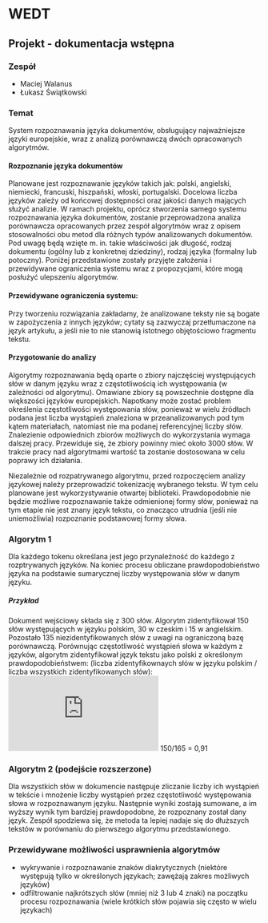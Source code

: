 # WEDT

## Projekt - dokumentacja wstępna

### Zespół

- Maciej Walanus
- Łukasz Świątkowski

### Temat

System rozpoznawania języka dokumentów, obsługujący najważniejsze języki europejskie, wraz z analizą porównawczą dwóch opracowanych algorytmów.

#### Rozpoznanie języka dokumentów

Planowane jest rozpoznawanie języków takich jak: polski, angielski, niemiecki, francuski, hiszpański, włoski, portugalski. Docelowa liczba języków zależy od końcowej dostępności oraz jakości danych mających służyć analizie. W ramach projektu, oprócz stworzenia samego systemu rozpoznawania języka dokumentów, zostanie przeprowadzona analiza porównawcza opracowanych przez zespół algorytmów wraz z opisem stosowalności obu metod dla różnych typów analizowanych dokumentów. Pod uwagę będą wzięte m. in. takie właściwości jak długość, rodzaj dokumentu (ogólny lub z konkretnej dziedziny), rodzaj języka (formalny lub potoczny). Poniżej przedstawione zostały przyjęte założenia i przewidywane ograniczenia systemu wraz z propozycjami, które mogą posłużyć ulepszeniu algorytmów.

#### Przewidywane ograniczenia systemu:

Przy tworzeniu rozwiązania zakładamy, że analizowane teksty nie są bogate w zapożyczenia z innych języków; cytaty są zazwyczaj przetłumaczone na język artykułu, a jeśli nie to nie stanowią istotnego objętościowo fragmentu tekstu.

#### Przygotowanie do analizy

Algorytmy rozpoznawania będą oparte o zbiory najczęściej występujących słów w danym języku wraz z częstotliwością ich występowania (w zależności od algorytmu). Omawiane zbiory są powszechnie dostępne dla większości języków europejskich. Napotkany może zostać problem określenia częstotliwości występowania słów, ponieważ w wielu źródłach podana jest liczba wystąpień znaleziona w przeanalizowanych pod tym kątem materiałach, natomiast nie ma podanej referencyjnej liczby słów. Znalezienie odpowiednich zbiorów możliwych do wykorzystania wymaga dalszej pracy. Przewiduje się, że zbiory powinny mieć około 3000 słów. W trakcie pracy nad algorytmami wartość ta zostanie dostosowana w celu poprawy ich działania.

Niezależnie od rozpatrywanego algorytmu, przed rozpoczęciem analizy językowej należy przeprowadzić tokenizację wybranego tekstu. W tym celu planowane jest wykorzystywanie otwartej biblioteki. Prawdopodobnie nie będzie możliwe rozpoznawanie także odmienionej formy słów, ponieważ na tym etapie nie jest znany język tekstu, co znacząco utrudnia (jeśli  nie uniemożliwia) rozpoznanie podstawowej formy słowa.

### Algorytm 1

Dla każdego tokenu określana jest jego przynależność do każdego z rozptrywanych języków. Na koniec procesu obliczane prawdopodobieństwo języka na podstawie sumarycznej liczby występowania słów w danym języku.

##### Przykład

Dokument wejściowy składa się z 300 słów. Algorytm zidentyfikował 150 słów występujących w języku polskim, 30 w czeskim i 15 w angielskim. Pozostało 135 niezidentyfikowanych słów z uwagi na ograniczoną bazę porównawczą. Porównując częstotliwość wystąpień słowa w każdym z języków, algorytm zidentyfikował język tekstu jako polski z określonym prawdopodobieństwem:
(liczba zidentyfikownaych słów w języku polskim / liczba wszystkich zidentyfikowanych słów): ![img](http://latex.codecogs.com/svg.latex?%5Cfrac%7B150%7D%7B165%7D%3D0%2C91)  150/165 = 0,91

### Algorytm 2 (podejście rozszerzone)

Dla wszystkich słów w dokumencie następuje zliczanie liczby ich wystąpień w tekście i mnożenie liczby wystąpień przez częstotliwość występowania słowa w rozpoznawanym języku. Następnie wyniki zostają sumowane, a im wyższy wynik tym bardziej prawdopodobne, że rozpoznany został dany język. Zespół spodziewa się, że metoda ta lepiej nadaje się do dłuższych tekstów w porównaniu do pierwszego algorytmu przedstawionego.

### Przewidywane możliwości usprawnienia algorytmów

- wykrywanie i rozpoznawanie znaków diakrytycznych (niektóre występują tylko w określonych językach; zawężają zakres możliwych języków)
- odfiltrowanie najkrótszych słów (mniej niż 3 lub 4 znaki) na początku procesu rozpoznawania (wiele krótkich słów pojawia się często w wielu językach)
